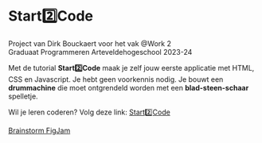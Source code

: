 # Start2️⃣Code

Project van Dirk Bouckaert voor het vak @Work 2  
Graduaat Programmeren Arteveldehogeschool 2023-24  

Met de tutorial **Start2️⃣Code** maak je zelf jouw eerste applicatie met HTML, CSS en Javascript. Je hebt geen voorkennis nodig. Je bouwt een **drummachine** die moet ontgrendeld worden met een **blad-steen-schaar** spelletje.

Wil je leren coderen? Volg deze link: [Start2️⃣Code](https://pgmgent-atwork2.github.io/project-1-workshop-start-2-code-dirk/)  

[Brainstorm FigJam](https://www.figma.com/file/b7OXZndsS4PqFpnvCzNmS1/%40Work-2---Start-To-Code?type=whiteboard&node-id=0%3A1&t=IH0Kj60TGHmDFoLQ-1)  